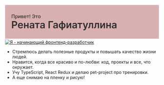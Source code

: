 <img src="./header.png" alt="Привет! Это Рената Гафиатуллина">
<a margin-left="20px" href="https://git.io/typing-svg"><img src="https://readme-typing-svg.herokuapp.com?font=Fira+Code&pause=1000&color=302E2E&background=FFFFFF00&width=435&lines=%D0%AF+-+%D0%BD%D0%B0%D1%87%D0%B8%D0%BD%D0%B0%D1%8E%D1%89%D0%B8%D0%B9+frontend-%D1%80%D0%B0%D0%B7%D1%80%D0%B0%D0%B1%D0%BE%D1%82%D1%87%D0%BA%D0%B8" alt="Я - начинающий фронтенд-разработчик" /></a>
<ul>
    <li>Стремлюсь делать полезные продукты
 и повышать качество жизни людей. </li>
    <li>Нравится, когда все красиво и по-любви: код,
проекты и все, что окружает. </li>
    <li>Учу TypeScript, React Redux и
 делаю pet-project про тренировки. </li>
    <li>А еще снимаю на пленку и рисую! </li>
</ul>
